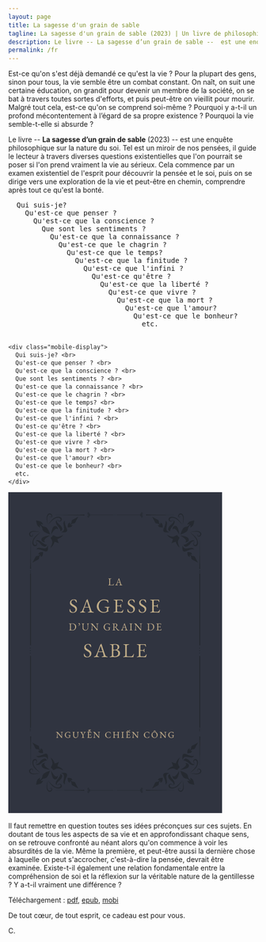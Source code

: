```yaml
---
layout: page
title: La sagesse d'un grain de sable
tagline: La sagesse d'un grain de sable (2023) | Un livre de philosophie sur la nature de soi
description: Le livre -- La sagesse d’un grain de sable --  est une enquête philosophique sur la nature du soi. Tel est un miroir de nos pensées, il guide le lecteur à travers diverses questions existentielles que l'on pourrait se poser si l'on prend vraiment la vie au sérieux
permalink: /fr
---
```

Est-ce qu'on s'est déjà demandé ce qu'est la vie ? Pour la plupart des gens, sinon pour tous, la vie semble être un combat constant. On naît, on suit une certaine éducation, on grandit pour devenir un membre de la société, on se bat à travers toutes sortes d'efforts, et puis peut-être on vieillit pour mourir. Malgré tout cela, est-ce qu'on se comprend soi-même ? Pourquoi y a-t-il un profond mécontentement à l’égard de sa propre existence ? Pourquoi la vie semble-t-elle si absurde ?

Le livre -- <strong>La sagesse d’un grain de sable</strong> (2023) --  est une enquête philosophique sur la nature du soi. Tel est un miroir de nos pensées, il guide le lecteur à travers diverses questions existentielles que l'on pourrait se poser si l'on prend vraiment la vie au sérieux. Cela commence par un examen existentiel de l'esprit pour découvrir la pensée et le soi, puis on se dirige vers une exploration de la vie et peut-être en chemin, comprendre après tout ce qu'est la bonté.

<div class="bx">
  <div class="bx-lf">
    <pre class="desktop-display">
  Qui suis-je?
    Qu'est-ce que penser ?
      Qu'est-ce que la conscience ?
        Que sont les sentiments ?
          Qu'est-ce que la connaissance ?
            Qu'est-ce que le chagrin ?
              Qu'est-ce que le temps?
                Qu'est-ce que la finitude ?
                  Qu'est-ce que l'infini ?
                    Qu'est-ce qu'être ?
                      Qu'est-ce que la liberté ?
                        Qu'est-ce que vivre ?
                          Qu'est-ce que la mort ?
                            Qu'est-ce que l'amour?
                              Qu'est-ce que le bonheur?
                                etc.
    </pre>

    <div class="mobile-display">
      Qui suis-je? <br>
      Qu'est-ce que penser ? <br>
      Qu'est-ce que la conscience ? <br>
      Que sont les sentiments ? <br>
      Qu'est-ce que la connaissance ? <br>
      Qu'est-ce que le chagrin ? <br>
      Qu'est-ce que le temps? <br>
      Qu'est-ce que la finitude ? <br>
      Qu'est-ce que l'infini ? <br>
      Qu'est-ce qu'être ? <br>
      Qu'est-ce que la liberté ? <br>
      Qu'est-ce que vivre ? <br>
      Qu'est-ce que la mort ? <br>
      Qu'est-ce que l'amour? <br>
      Qu'est-ce que le bonheur? <br>
      etc.
    </div>
  </div>
  <div class="bx-rg">
    <img src="files/cover_fr.png" alt="Book cover" />
  </div>
</div>

Il faut remettre en question toutes ses idées préconçues sur ces sujets. En doutant de tous les aspects de sa vie et en approfondissant chaque sens, on se retrouve confronté au néant alors qu'on commence à voir les absurdités de la vie. Même la première, et peut-être aussi la dernière chose à laquelle on peut s'accrocher, c'est-à-dire la pensée, devrait être examinée. Existe-t-il également une relation fondamentale entre la compréhension de soi et la réflexion sur la véritable nature de la gentillesse ? Y a-t-il vraiment une différence ?

Téléchargement : <a href="files/La sagesse d'un grain de sable - Nguyen Chien Cong.pdf" class="book-link" download>pdf</a>, <a href="files/La sagesse d'un grain de sable - Nguyen Chien Cong.epub" class="book-link" download>epub</a>, <a href="files/La sagesse d'un grain de sable - Nguyen Chien Cong.mobi" class="book-link" download>mobi</a>
<br>

De tout cœur, de tout esprit, ce cadeau est pour vous.

C.